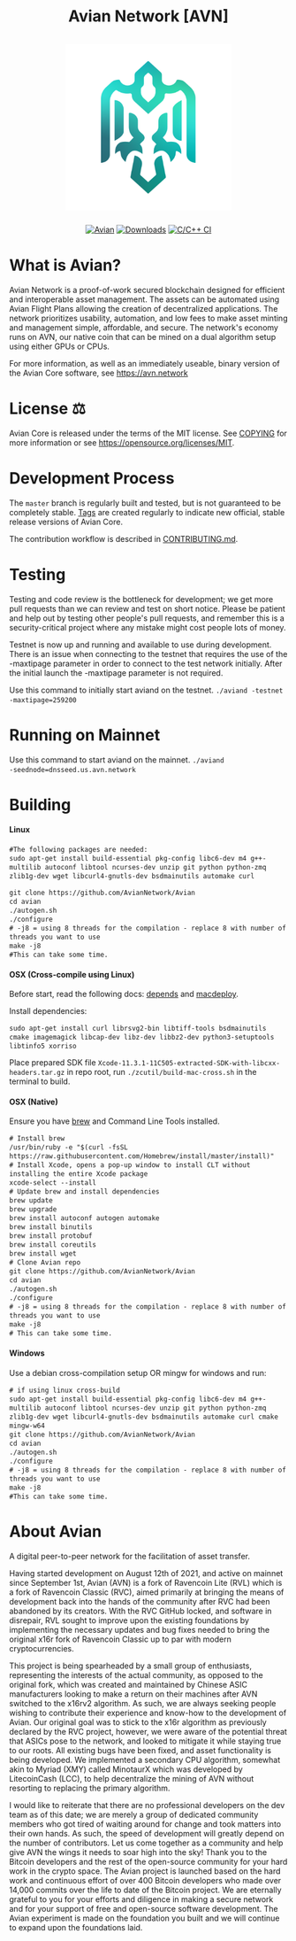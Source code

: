 <h1 align="center">
Avian Network [AVN]  
<br/><br/>
<img src="./src/qt/res/icons/avian.png" alt="Avian" width="300"/>
</h1>

<div align="center">

[![Avian](https://img.shields.io/badge/Avian-Network-blue.svg)](https://avn.network)
[![Downloads](https://img.shields.io/github/downloads/AvianNetwork/Avian/total)](https://avn.network)
[![C/C++ CI](https://github.com/AvianNetwork/Avian/actions/workflows/c-cpp.yml/badge.svg)](https://github.com/AvianNetwork/Avian/actions/workflows/c-cpp.yml)

</div>

# What is Avian?

Avian Network is a proof-of-work secured blockchain designed
for efficient and interoperable asset management. 
The assets can be automated using Avian Flight Plans allowing the creation of decentralized applications. 
The network prioritizes usability, automation, and low fees to make asset minting and management
simple, affordable, and secure. The network's economy runs on AVN, our
native coin that can be mined on a dual algorithm setup using either GPUs
or CPUs.

For more information, as well as an immediately useable, binary version of
the Avian Core software, see https://avn.network

# License ⚖️
Avian Core is released under the terms of the MIT license. See [COPYING](COPYING) for more
information or see https://opensource.org/licenses/MIT.

# Development Process

The `master` branch is regularly built and tested, but is not guaranteed to be
completely stable. [Tags](https://github.com/AvianNetwork/Avian/tags) are created
regularly to indicate new official, stable release versions of Avian Core.

The contribution workflow is described in [CONTRIBUTING.md](CONTRIBUTING.md).

# Testing

Testing and code review is the bottleneck for development; we get more pull
requests than we can review and test on short notice. Please be patient and help out by testing
other people's pull requests, and remember this is a security-critical project where any mistake might cost people
lots of money.

Testnet is now up and running and available to use during development. There is an issue when connecting to the testnet that requires the use of the -maxtipage parameter in order to connect to the test network initially. After the initial launch the -maxtipage parameter is not required.

Use this command to initially start aviand on the testnet. <code>./aviand -testnet -maxtipage=259200</code>


# Running on Mainnet

Use this command to start aviand on the mainnet.
<code>./aviand -seednode=dnsseed.us.avn.network</code>

# Building

#### Linux

```shell
#The following packages are needed:
sudo apt-get install build-essential pkg-config libc6-dev m4 g++-multilib autoconf libtool ncurses-dev unzip git python python-zmq zlib1g-dev wget libcurl4-gnutls-dev bsdmainutils automake curl
```

```shell
git clone https://github.com/AvianNetwork/Avian
cd avian
./autogen.sh
./configure
# -j8 = using 8 threads for the compilation - replace 8 with number of threads you want to use
make -j8
#This can take some time.
```

#### OSX (Cross-compile using Linux)

Before start, read the following docs: [depends](https://github.com/bitcoin/bitcoin/blob/master/depends/README.md) and [macdeploy](https://github.com/bitcoin/bitcoin/blob/master/contrib/macdeploy/README.md).

Install dependencies:
```
sudo apt-get install curl librsvg2-bin libtiff-tools bsdmainutils cmake imagemagick libcap-dev libz-dev libbz2-dev python3-setuptools libtinfo5 xorriso
```

Place prepared SDK file `Xcode-11.3.1-11C505-extracted-SDK-with-libcxx-headers.tar.gz` in repo root, run `./zcutil/build-mac-cross.sh` in the terminal to build.

#### OSX (Native)
Ensure you have [brew](https://brew.sh) and Command Line Tools installed.
```shell
# Install brew
/usr/bin/ruby -e "$(curl -fsSL https://raw.githubusercontent.com/Homebrew/install/master/install)"
# Install Xcode, opens a pop-up window to install CLT without installing the entire Xcode package
xcode-select --install 
# Update brew and install dependencies
brew update
brew upgrade
brew install autoconf autogen automake
brew install binutils
brew install protobuf
brew install coreutils
brew install wget
# Clone Avian repo
git clone https://github.com/AvianNetwork/Avian
cd avian
./autogen.sh
./configure
# -j8 = using 8 threads for the compilation - replace 8 with number of threads you want to use
make -j8
# This can take some time.
```

#### Windows
Use a debian cross-compilation setup OR mingw for windows and run:
```shell
# if using linux cross-build
sudo apt-get install build-essential pkg-config libc6-dev m4 g++-multilib autoconf libtool ncurses-dev unzip git python python-zmq zlib1g-dev wget libcurl4-gnutls-dev bsdmainutils automake curl cmake mingw-w64
git clone https://github.com/AvianNetwork/Avian
cd avian
./autogen.sh
./configure
# -j8 = using 8 threads for the compilation - replace 8 with number of threads you want to use
make -j8
#This can take some time.
```

# About Avian

A digital peer-to-peer network for the facilitation of asset transfer.

Having started development on August 12th of 2021, and active on mainnet since September 1st, Avian (AVN) is a fork of Ravencoin Lite (RVL) which is a fork of Ravencoin Classic (RVC), aimed primarily at bringing the means of development back into the hands of the community after RVC had been abandoned by its creators. With the RVC GitHub locked, and software in disrepair, RVL sought to improve upon the existing foundations by implementing the necessary updates and bug fixes needed to bring the original x16r fork of Ravencoin Classic up to par with modern cryptocurrencies.

This project is being spearheaded by a small group of enthusiasts, representing the interests of the actual community, as opposed to the original fork, which was created and maintained by Chinese ASIC manufacturers looking to make a return on their machines after AVN switched to the x16rv2 algorithm. As such, we are always seeking people wishing to contribute their experience and know-how to the development of Avian.
Our original goal was to stick to the x16r algorithm as previously declared by the RVC project, however, we were aware of the potential threat that ASICs pose to the network, and looked to mitigate it while staying true to our roots. All existing bugs have been fixed, and asset functionality is being developed. We implemented a secondary CPU algorithm, somewhat akin to Myriad (XMY) called MinotaurX which was developed by LitecoinCash (LCC), to help decentralize the mining of AVN without resorting to replacing the primary algorithm.

I would like to reiterate that there are no professional developers on the dev team as of this date; we are merely a group of dedicated community members who got tired of waiting around for change and took matters into their own hands. As such, the speed of development will greatly depend on the number of contributors. Let us come together as a community and help give AVN the wings it needs to soar high into the sky!
Thank you to the Bitcoin developers and the rest of the open-source community for your hard work in the crypto space.
The Avian project is launched based on the hard work and continuous effort of over 400 Bitcoin developers who made over 14,000 commits over the life to date of the Bitcoin project. We are eternally grateful to you for your efforts and diligence in making a secure network and for your support of free and open-source software development. The Avian experiment is made on the foundation you built and we will continue to expand upon the foundations laid.
